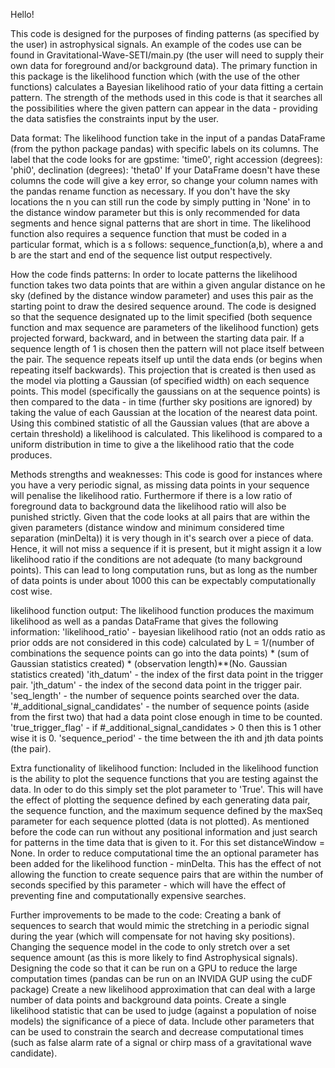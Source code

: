 Hello! 

This code is designed for the purposes of finding patterns (as specified by the user) in astrophysical signals.
An example of the codes use can be found in Gravitational-Wave-SETI/main.py (the user will need to supply their own data for foreground and/or background data).
The primary function in this package is the likelihood function which (with the use of the other functions) calculates a Bayesian likelihood ratio of your data fitting a certain pattern.
The strength of the methods used in this code is that it searches all the possibilities where the given pattern can appear in the data - providing the data satisfies the constraints input by the user.

Data format:
  The likelihood function take in the input of a pandas DataFrame (from the python package pandas) with specific labels on its columns.
  The label that the code looks for are gpstime: 'time0', right accession (degrees): 'phi0', declination (degrees): 'theta0'
  If your DataFrame doesn't have these columns the code will give a key error, so change your column names with the pandas rename function as necessary.
  If you don't have the sky locations the n you can still run the code by simply putting in 'None' in to the distance window parameter but this is only recommended for data segments and hence signal patterns that are short in time.
  The likelihood function also requires a sequence function that must be coded in a particular format, which is a s follows:
    sequence_function(a,b), where a and b are the start and end of the sequence list output respectively.

How the code finds patterns:
  In order to locate patterns the likelihood function takes two data points that are within a given angular distance on he sky (defined by the distance window parameter) and uses this pair as the starting point to draw the desired sequence around.
  The code is designed so that the sequence designated up to the limit specified (both sequence function and max sequence are parameters of the likelihood function) gets projected forward, backward, and in between the starting data pair.
  If a sequence length of 1 is chosen then the pattern will not place itself between the pair. 
  The sequence repeats itself up until the data ends (or begins when repeating itself backwards).
  This projection that is created is then used as the model via plotting a Gaussian (of specified width) on each sequence points. 
  This model (specifically the gaussians on at the sequence points) is then compared to the data - in time (further sky positions are ignored) by taking the value of each Gaussian at the location of the nearest data point.
  Using this combined statistic of all the Gaussian values (that are above a certain threshold) a likelihood is calculated.
  This likelihood is compared to a uniform distribution in time to give a the likelihood ratio that the code produces.

Methods strengths and weaknesses:
  This code is good for instances where you have a very periodic signal, as missing data points in your sequence will penalise the likelihood ratio.
  Furthermore if there is a low ratio of foreground data to background data the likelihood ratio will also be punished strictly.
  Given that the code looks at all pairs that are within the given parameters (distance window and minimum considered time separation (minDelta)) it is very though in it's search over a piece of data. 
  Hence, it will not miss a sequence if it is present, but it might assign it a low likelihood ratio if the conditions are not adequate (to many background points).
  This can lead to long computation runs, but as long as the number of data points is under about 1000 this can be expectably computationally cost wise.

likelihood function output: 
   The likelihood function produces the maximum likelihood as well as a pandas DataFrame that gives the following information:
   'likelihood_ratio' - bayesian likelihood ratio (not an odds ratio as prior odds are not considered in this code) calculated by L = 1/(number of combinations the sequence points can go into the data points) * (sum of Gaussian statistics created) * (observation length)**(No. Gaussian statistics created)
   'ith_datum' -  the index of the first data point in the trigger pair.
   'jth_datum' - the index of the second data point in the trigger pair.
   'seq_length' - the number of sequence points searched over the data.
   '#_additional_signal_candidates' - the number of sequence points (aside from the first two) that had a data point close enough in time to be counted.
   'true_trigger_flag' - if #_additional_signal_candidates > 0 then this is 1 other wise it is 0.
   'sequence_period' - the time between the ith and jth data points (the pair).

Extra functionality of likelihood function:
  Included in the likelihood function is the ability to plot the sequence functions that you are testing against the data. In oder to do this simply set the plot parameter to 'True'.
  This will have the effect of plotting the sequence defined by each generating data pair, the sequence function, and the maximum sequence defined by the maxSeq parameter for each sequence plotted (data is not plotted).
  As mentioned before the code can run without any positional information and just search for patterns in the time data that is given to it. For this set distanceWindow = None.
  In order to reduce computational time the an optional parameter has been added for the likelihood function - minDelta. 
  This has the effect of not allowing the function to create sequence pairs that are within the number of seconds specified by this parameter - which will have the effect of preventing fine and computationally expensive searches.

Further improvements to be made to the code:
  Creating a bank of sequences to search that would mimic the stretching in a periodic signal during the year (which will compensate for not having sky positions).
  Changing the sequence model in the code to only stretch over a set sequence amount (as this is more likely to find Astrophysical signals). 
  Designing the code so that it can be run on a GPU to reduce the large computation times (pandas can be run on an INVIDA GUP using the cuDF package)
  Create a new likelihood approximation that can deal with a large number of data points and background data points.
  Create a single likelihood statistic that can be used to judge (against a population of noise models) the significance of a piece of data.
  Include other parameters that can be used to constrain the search and decrease computational times (such as false alarm rate of a signal or chirp mass of a gravitational wave candidate).
  

